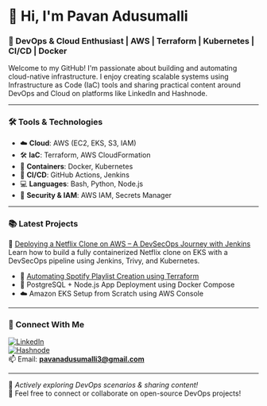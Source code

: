 # 👋 Hi, I'm Pavan Adusumalli

### 🚀 DevOps & Cloud Enthusiast | AWS | Terraform | Kubernetes | CI/CD | Docker

Welcome to my GitHub! I'm passionate about building and automating cloud-native infrastructure. I enjoy creating scalable systems using Infrastructure as Code (IaC) tools and sharing practical content around DevOps and Cloud on platforms like LinkedIn and Hashnode.

---

### 🛠️ Tools & Technologies

- ☁️ **Cloud**: AWS (EC2, EKS, S3, IAM)
- 🛠️ **IaC**: Terraform, AWS CloudFormation
- 🐳 **Containers**: Docker, Kubernetes
- 🔁 **CI/CD**: GitHub Actions, Jenkins
- 💻 **Languages**: Bash, Python, Node.js
- 🔐 **Security & IAM**: AWS IAM, Secrets Manager

---

### 📚 Latest Projects


🚀 [Deploying a Netflix Clone on AWS – A DevSecOps Journey with Jenkins](https://netflix-clone-on-kubernetes.hashnode.dev/deploying-a-netflix-clone-on-aws-a-devsecops-journey-with-jenkins)  
Learn how to build a fully containerized Netflix clone on EKS with a DevSecOps pipeline using Jenkins, Trivy, and Kubernetes.


- 🎵 [Automating Spotify Playlist Creation using Terraform](https://managing-spotify-using-terraform.hashnode.dev/automating-spotify-playlist-creation-using-terraform)
- 🐘 PostgreSQL + Node.js App Deployment using Docker Compose
- ☁️ Amazon EKS Setup from Scratch using AWS Console

---

### 🔗 Connect With Me

[![LinkedIn](https://img.shields.io/badge/LinkedIn-Pavan-blue?logo=linkedin&style=flat-square)](https://www.linkedin.com/in/naga-pavan-adusumalli/)  
[![Hashnode](https://img.shields.io/badge/Hashnode-Blog-blue?logo=hashnode&style=flat-square)](https://managing-spotify-using-terraform.hashnode.dev/)  
📫 Email: **pavanadusumalli3@gmail.com**

---

🔄 _Actively exploring DevOps scenarios & sharing content!_  
💬 Feel free to connect or collaborate on open-source DevOps projects!

